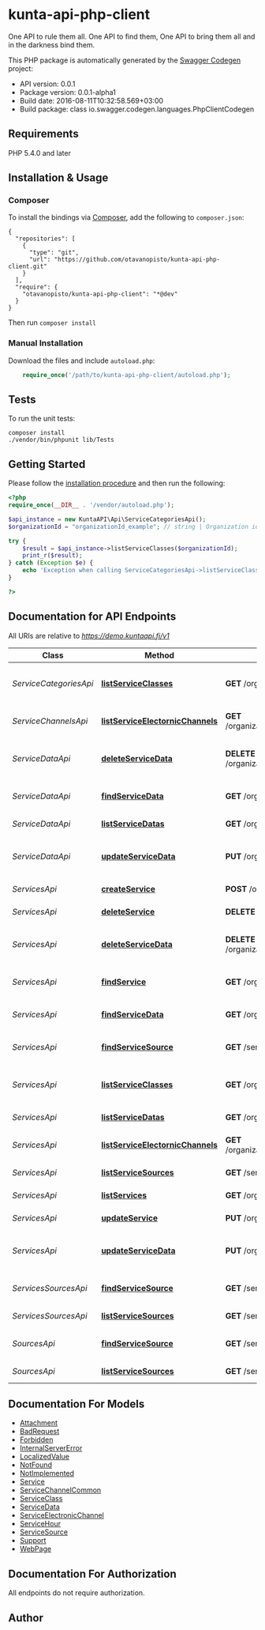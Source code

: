 # kunta-api-php-client
One API to rule them all. One API to find them, One API to bring them all and in the darkness bind them.

This PHP package is automatically generated by the [Swagger Codegen](https://github.com/swagger-api/swagger-codegen) project:

- API version: 0.0.1
- Package version: 0.0.1-alpha1
- Build date: 2016-08-11T10:32:58.569+03:00
- Build package: class io.swagger.codegen.languages.PhpClientCodegen

## Requirements

PHP 5.4.0 and later

## Installation & Usage
### Composer

To install the bindings via [Composer](http://getcomposer.org/), add the following to `composer.json`:

```
{
  "repositories": [
    {
      "type": "git",
      "url": "https://github.com/otavanopisto/kunta-api-php-client.git"
    }
  ],
  "require": {
    "otavanopisto/kunta-api-php-client": "*@dev"
  }
}
```

Then run `composer install`

### Manual Installation

Download the files and include `autoload.php`:

```php
    require_once('/path/to/kunta-api-php-client/autoload.php');
```

## Tests

To run the unit tests:

```
composer install
./vendor/bin/phpunit lib/Tests
```

## Getting Started

Please follow the [installation procedure](#installation--usage) and then run the following:

```php
<?php
require_once(__DIR__ . '/vendor/autoload.php');

$api_instance = new KuntaAPI\Api\ServiceCategoriesApi();
$organizationId = "organizationId_example"; // string | Organization id

try {
    $result = $api_instance->listServiceClasses($organizationId);
    print_r($result);
} catch (Exception $e) {
    echo 'Exception when calling ServiceCategoriesApi->listServiceClasses: ', $e->getMessage(), PHP_EOL;
}

?>
```

## Documentation for API Endpoints

All URIs are relative to *https://demo.kuntaapi.fi/v1*

Class | Method | HTTP request | Description
------------ | ------------- | ------------- | -------------
*ServiceCategoriesApi* | [**listServiceClasses**](docs/Api/ServiceCategoriesApi.md#listserviceclasses) | **GET** /organizations/{organizationId}/serviceClasses/ | List service classes for an organization
*ServiceChannelsApi* | [**listServiceElectornicChannels**](docs/Api/ServiceChannelsApi.md#listserviceelectornicchannels) | **GET** /organizations/{organizationId}/services/{serviceId}/electronicChannels | List service electornic channels
*ServiceDataApi* | [**deleteServiceData**](docs/Api/ServiceDataApi.md#deleteservicedata) | **DELETE** /organizations/{organizationId}/services/{serviceId}/datas/{dataId} | Delete single service data field by id
*ServiceDataApi* | [**findServiceData**](docs/Api/ServiceDataApi.md#findservicedata) | **GET** /organizations/{organizationId}/services/{serviceId}/datas/{dataId} | Find single service data field by id
*ServiceDataApi* | [**listServiceDatas**](docs/Api/ServiceDataApi.md#listservicedatas) | **GET** /organizations/{organizationId}/services/{serviceId}/datas | List service datas
*ServiceDataApi* | [**updateServiceData**](docs/Api/ServiceDataApi.md#updateservicedata) | **PUT** /organizations/{organizationId}/services/{serviceId}/datas/{dataId} | Update single service data field by id
*ServicesApi* | [**createService**](docs/Api/ServicesApi.md#createservice) | **POST** /organizations/{organizationId}/services | Create a service
*ServicesApi* | [**deleteService**](docs/Api/ServicesApi.md#deleteservice) | **DELETE** /organizations/{organizationId}/services/{serviceId} | Delete a service
*ServicesApi* | [**deleteServiceData**](docs/Api/ServicesApi.md#deleteservicedata) | **DELETE** /organizations/{organizationId}/services/{serviceId}/datas/{dataId} | Delete single service data field by id
*ServicesApi* | [**findService**](docs/Api/ServicesApi.md#findservice) | **GET** /organizations/{organizationId}/services/{serviceId} | Find a service by id
*ServicesApi* | [**findServiceData**](docs/Api/ServicesApi.md#findservicedata) | **GET** /organizations/{organizationId}/services/{serviceId}/datas/{dataId} | Find single service data field by id
*ServicesApi* | [**findServiceSource**](docs/Api/ServicesApi.md#findservicesource) | **GET** /serviceSources/{serviceSourceId} | Find a service by id
*ServicesApi* | [**listServiceClasses**](docs/Api/ServicesApi.md#listserviceclasses) | **GET** /organizations/{organizationId}/serviceClasses/ | List service classes for an organization
*ServicesApi* | [**listServiceDatas**](docs/Api/ServicesApi.md#listservicedatas) | **GET** /organizations/{organizationId}/services/{serviceId}/datas | List service datas
*ServicesApi* | [**listServiceElectornicChannels**](docs/Api/ServicesApi.md#listserviceelectornicchannels) | **GET** /organizations/{organizationId}/services/{serviceId}/electronicChannels | List service electornic channels
*ServicesApi* | [**listServiceSources**](docs/Api/ServicesApi.md#listservicesources) | **GET** /serviceSources | List service sources
*ServicesApi* | [**listServices**](docs/Api/ServicesApi.md#listservices) | **GET** /organizations/{organizationId}/services | List services
*ServicesApi* | [**updateService**](docs/Api/ServicesApi.md#updateservice) | **PUT** /organizations/{organizationId}/services/{serviceId} | Update a service
*ServicesApi* | [**updateServiceData**](docs/Api/ServicesApi.md#updateservicedata) | **PUT** /organizations/{organizationId}/services/{serviceId}/datas/{dataId} | Update single service data field by id
*ServicesSourcesApi* | [**findServiceSource**](docs/Api/ServicesSourcesApi.md#findservicesource) | **GET** /serviceSources/{serviceSourceId} | Find a service by id
*ServicesSourcesApi* | [**listServiceSources**](docs/Api/ServicesSourcesApi.md#listservicesources) | **GET** /serviceSources | List service sources
*SourcesApi* | [**findServiceSource**](docs/Api/SourcesApi.md#findservicesource) | **GET** /serviceSources/{serviceSourceId} | Find a service by id
*SourcesApi* | [**listServiceSources**](docs/Api/SourcesApi.md#listservicesources) | **GET** /serviceSources | List service sources


## Documentation For Models

 - [Attachment](docs/Model/Attachment.md)
 - [BadRequest](docs/Model/BadRequest.md)
 - [Forbidden](docs/Model/Forbidden.md)
 - [InternalServerError](docs/Model/InternalServerError.md)
 - [LocalizedValue](docs/Model/LocalizedValue.md)
 - [NotFound](docs/Model/NotFound.md)
 - [NotImplemented](docs/Model/NotImplemented.md)
 - [Service](docs/Model/Service.md)
 - [ServiceChannelCommon](docs/Model/ServiceChannelCommon.md)
 - [ServiceClass](docs/Model/ServiceClass.md)
 - [ServiceData](docs/Model/ServiceData.md)
 - [ServiceElectronicChannel](docs/Model/ServiceElectronicChannel.md)
 - [ServiceHour](docs/Model/ServiceHour.md)
 - [ServiceSource](docs/Model/ServiceSource.md)
 - [Support](docs/Model/Support.md)
 - [WebPage](docs/Model/WebPage.md)


## Documentation For Authorization

 All endpoints do not require authorization.


## Author




